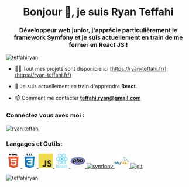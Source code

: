 <h1 align="center">Bonjour 👋, je suis Ryan Teffahi</h1>
<h3 align="center"> Développeur web junior, j'apprécie particulièrement le framework Symfony et je suis actuellement en train de me former en React JS ! </h3>

<p align="left"> <img src="https://komarev.com/ghpvc/?username=teffahiryan&label=Profile%20views&color=0e75b6&style=flat" alt="teffahiryan" /> </p>

- 👨‍💻 Tout mes projets sont disponible ici [https://ryan-teffahi.fr/](https://ryan-teffahi.fr/)

- 🌱 Je suis actuellement en train d'apprendre **React**.

- 📫 Comment me contacter **teffahi.ryan@gmail.com**

<h3 align="left">Connectez vous avec moi :</h3>
<p align="left">
<a href="https://linkedin.com/in/ryan-teffahi-19aa53205" target="blank"><img align="center" src="https://raw.githubusercontent.com/rahuldkjain/github-profile-readme-generator/master/src/images/icons/Social/linked-in-alt.svg" alt="ryan teffahi" height="30" width="40" /></a>
</p>

<h3 align="left">Langages et Outils:</h3>
<p align="left">
  
<a href="https://www.w3.org/html/" target="_blank" rel="noreferrer"> <img src="https://raw.githubusercontent.com/devicons/devicon/master/icons/html5/html5-original-wordmark.svg" alt="html5" width="40" height="40"/> </a> 
<a href="https://www.w3schools.com/css/" target="_blank" rel="noreferrer"> <img src="https://raw.githubusercontent.com/devicons/devicon/master/icons/css3/css3-original-wordmark.svg" alt="css3" width="40" height="40"/> </a> 
<a href="https://developer.mozilla.org/en-US/docs/Web/JavaScript" target="_blank" rel="noreferrer"> <img src="https://raw.githubusercontent.com/devicons/devicon/master/icons/javascript/javascript-original.svg" alt="javascript" width="40" height="40"/> </a> 
<a href="https://reactjs.org/" target="_blank" rel="noreferrer"> <img src="https://raw.githubusercontent.com/devicons/devicon/master/icons/react/react-original-wordmark.svg" alt="react" width="40" height="40"/> </a> 
<a href="https://www.php.net" target="_blank" rel="noreferrer"> <img src="https://raw.githubusercontent.com/devicons/devicon/master/icons/php/php-original.svg" alt="php" width="40" height="40"/> </a> 
<a href="https://symfony.com" target="_blank" rel="noreferrer"> <img src="https://symfony.com/logos/symfony_black_03.svg" alt="symfony" width="40" height="40"/> </a> 
<a href="https://www.mysql.com/" target="_blank" rel="noreferrer"> <img src="https://raw.githubusercontent.com/devicons/devicon/master/icons/mysql/mysql-original-wordmark.svg" alt="mysql" width="40" height="40"/> </a> 
<a href="https://git-scm.com/" target="_blank" rel="noreferrer"> <img src="https://www.vectorlogo.zone/logos/git-scm/git-scm-icon.svg" alt="git" width="40" height="40"/> </a> 

</p>

<p><img align="center" src="https://github-readme-stats.vercel.app/api/top-langs?username=teffahiryan&show_icons=true&locale=en&layout=compact" alt="teffahiryan" /></p>

